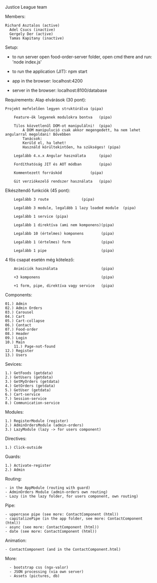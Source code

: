 Justice League team

Members:

    Richard Asztalos (active)
	  Adel Csucs (inactive)
	  Gergely Der (active)
	  Tamas Kapitany (inactive)
   


Setup:
 - to run server open food-order-server folder, open cmd there and run: 'node index.js'
 
 - to run the application (JIT): npm start 
 
 - app in the browser: localhost:4200
 
 - server in the browser: localhost:8100/database


Requirements: Alap elvárások (30 pont):
		
    Projekt mefelelően legyen struktúrálva (pipa)

		Feature-ök legyenek modulokra bontva   (pipa)

		Tilos közvetlenűl DOM-ot manipulálni!  (pipa)
			A DOM manipulució csak akkor megengedett, ha nem lehet angularral megoldani! Bővebben
			Tanácsok:
			Kerüld el, ha lehet!
			Használd körültekintően, ha szükséges! (pipa)

		Legalább 4.x.x Angular használata      (pipa)
    
		Fordíthatóság JIT és AOT módban        (pipa)
    
		Kommentezett forráskód		       (pipa)
    
		Git verziókezelő rendszer használata   (pipa)


Elkészítendő funkciók (45 pont):

		Legalább 3 route		       (pipa)

		Legalább 3 module, legalább 1 lazy loaded module  (pipa)

		Legalább 1 service (pipa)

		Legalább 1 direktíva (ami nem komponens)(pipa)

		Legalább 10 (értelmes) komponens        (pipa)
	
		Legalább 1 (értelmes) form              (pipa)

		Legalább 1 pipe                         (pipa)


4 fős csapat esetén még kötelező:

		Animíciók használata                    (pipa)

		+3 komponens                            (pipa)

		+1 form, pipe, direktíva vagy service   (pipa)




Components:

	01.) Admin
	02.) Admin Orders
	03.) Carousel
	04.) Cart
	05.) Cart-collapse
	06.) Contact
	07.) Food-order
	08.) Header
	09.) Login
	10.) Main
       	11.) Page-not-found
	12.) Register
	13.) Users

Sevices:

	1.) GetFoods (getdata)
	2.) GetUsers (getdata)
	3.) GetMyOrders (getdata)
	4.) GetOrders (getdata)
	5.) GetUser (getdata)
	6.) Cart-service
	7.) Session-service
	8.) Communication-service
	

Modules:

	1.) RegisterModule (register)
	2.) AdminOrdersModule (admin-orders)
	3.) LazyModule (lazy -> for users component)
	


Directives:

	1.) Click-outside


Guards:

	1.) Activate-register
	2.) Admin


Routing: 

	- in the AppModule (routing with guard)
	- AdminOrders Module (admin-orders own routing)
	- Lazy (in the lazy folder, for users component, own routing)
	

Pipe:

	- uppercase pipe (see more: ContactComponent (html))
	- capitalizePipe (in the app folder, see more: ContactComponent (html))
	- async (see more: ContactComponent (html))
	- date (see more: ContactComponent (html))


Animation:

	- ContactComponent (and in the ContactComponent.html)


More: 

      - bootstrap css (ngx-valor)
      - JSON processing (via own server)
      - Assets (pictures, db)


